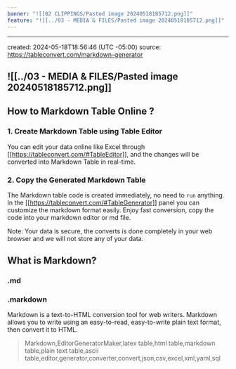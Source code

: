 ```yaml
---
banner: "![[02 CLIPPINGS/Pasted image 20240518185712.png]]"
feature: "![[../03 - MEDIA & FILES/Pasted image 20240518185712.png]]"
---
```

---
created: 2024-05-18T18:56:46 (UTC -05:00)
source: https://tableconvert.com/markdown-generator

![[../03 - MEDIA & FILES/Pasted image 20240518185712.png]]
---
## How to Markdown Table Online ?

### 1\. Create Markdown Table using Table Editor

You can edit your data online like Excel through [[https://tableconvert.com/#TableEditor]], and the changes will be converted into Markdown Table in real-time.

### 2\. Copy the Generated Markdown Table

The Markdown table code is created immediately, no need to `run` anything. In the [[https://tableconvert.com/#TableGenerator]] panel you can customize the markdown format easily. Enjoy fast conversion, copy the code into your markdown editor or md file.

Note: Your data is secure, the converts is done completely in your web browser and we will not store any of your data.

## What is Markdown?

### .md

### .markdown

Markdown is a text-to-HTML conversion tool for web writers. Markdown allows you to write using an easy-to-read, easy-to-write plain text format, then convert it to HTML.
> Markdown,EditorGeneratorMaker,latex table,html table,markdown table,plain text table,ascii table,editor,generator,converter,convert,json,csv,excel,xml,yaml,sql